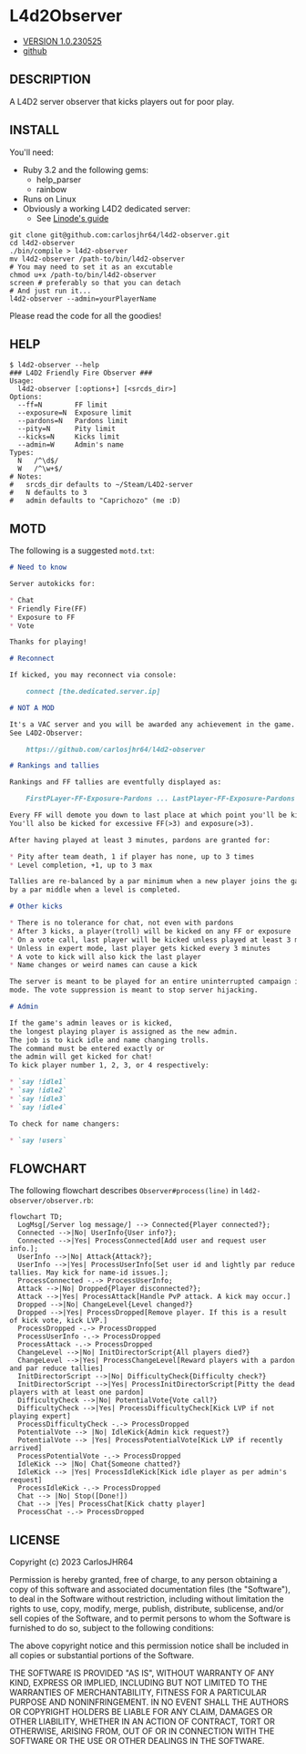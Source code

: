 # L4d2Observer

* [VERSION 1.0.230525](https://github.com/carlosjhr64/l4d2-observer/releases)
* [github](https://www.github.com/carlosjhr64/l4d2-observer)

## DESCRIPTION

A L4D2 server observer that kicks players out for poor play.

## INSTALL

You'll need:

* Ruby 3.2 and the following gems:
  * help_parser
  * rainbow
* Runs on Linux
* Obviously a working L4D2 dedicated server:
  * See [Linode's guide](https://www.linode.com/docs/guides/left-4-dead-2-multiplayer-server-installation/)
```console
git clone git@github.com:carlosjhr64/l4d2-observer.git
cd l4d2-observer
./bin/compile > l4d2-observer
mv l4d2-observer /path-to/bin/l4d2-observer
# You may need to set it as an excutable
chmod u+x /path-to/bin/l4d2-observer
screen # preferably so that you can detach
# And just run it...
l4d2-observer --admin=yourPlayerName
```
Please read the code for all the goodies!

## HELP
```console
$ l4d2-observer --help
### L4D2 Friendly Fire Observer ###
Usage:
  l4d2-observer [:options+] [<srcds_dir>]
Options:
  --ff=N      	FF limit
  --exposure=N	Exposure limit
  --pardons=N 	Pardons limit
  --pity=N    	Pity limit
  --kicks=N   	Kicks limit
  --admin=W   	Admin's name
Types:
  N   /^\d$/
  W   /^\w+$/
# Notes:
#   srcds_dir defaults to ~/Steam/L4D2-server
#   N defaults to 3
#   admin defaults to "Caprichozo" (me :D)
```
## MOTD

The following is a suggested `motd.txt`:
```markdown
# Need to know

Server autokicks for:

* Chat
* Friendly Fire(FF)
* Exposure to FF
* Vote

Thanks for playing!

# Reconnect

If kicked, you may reconnect via console:

    connect [the.dedicated.server.ip]

# NOT A MOD

It's a VAC server and you will be awarded any achievement in the game.
See L4D2-Observer:

    https://github.com/carlosjhr64/l4d2-observer

# Rankings and tallies

Rankings and FF tallies are eventfully displayed as:

    FirstPLayer-FF-Exposure-Pardons ... LastPlayer-FF-Exposure-Pardons

Every FF will demote you down to last place at which point you'll be kicked.
You'll also be kicked for excessive FF(>3) and exposure(>3).

After having played at least 3 minutes, pardons are granted for:

* Pity after team death, 1 if player has none, up to 3 times
* Level completion, +1, up to 3 max

Tallies are re-balanced by a par minimum when a new player joins the game, and
by a par middle when a level is completed.

# Other kicks

* There is no tolerance for chat, not even with pardons
* After 3 kicks, a player(troll) will be kicked on any FF or exposure
* On a vote call, last player will be kicked unless played at least 3 minutes
* Unless in expert mode, last player gets kicked every 3 minutes
* A vote to kick will also kick the last player
* Name changes or weird names can cause a kick

The server is meant to be played for an entire uninterrupted campaign in expert
mode. The vote suppression is meant to stop server hijacking.

# Admin

If the game's admin leaves or is kicked,
the longest playing player is assigned as the new admin.
The job is to kick idle and name changing trolls.
The command must be entered exactly or
the admin will get kicked for chat!
To kick player number 1, 2, 3, or 4 respectively:

* `say !idle1`
* `say !idle2`
* `say !idle3`
* `say !idle4`

To check for name changers:

* `say !users`
```
## FLOWCHART

The following flowchart describes `Observer#process(line)` in
`l4d2-observer/observer.rb`:
```mermaid
flowchart TD;
  LogMsg[/Server log message/] --> Connected{Player connected?};
  Connected -->|No| UserInfo{User info?};
  Connected -->|Yes| ProcessConnected[Add user and request user info.];
  UserInfo -->|No| Attack{Attack?};
  UserInfo -->|Yes| ProcessUserInfo[Set user id and lightly par reduce tallies. May kick for name-id issues.];
  ProcessConnected -.-> ProcessUserInfo;
  Attack -->|No| Dropped{Player disconnected?};
  Attack -->|Yes| ProcessAttack[Handle PvP attack. A kick may occur.]
  Dropped -->|No| ChangeLevel{Level changed?}
  Dropped -->|Yes| ProcessDropped[Remove player. If this is a result of kick vote, kick LVP.]
  ProcessDropped -.-> ProcessDropped
  ProcessUserInfo -.-> ProcessDropped
  ProcessAttack -.-> ProcessDropped
  ChangeLevel -->|No| InitDirectorScript{All players died?}
  ChangeLevel -->|Yes| ProcessChangeLevel[Reward players with a pardon and par reduce tallies]
  InitDirectorScript -->|No| DifficultyCheck{Difficulty check?}
  InitDirectorScript -->|Yes| ProcessInitDirectorScript[Pitty the dead players with at least one pardon]
  DifficultyCheck -->|No| PotentialVote{Vote call?}
  DifficultyCheck -->|Yes| ProcessDifficultyCheck[Kick LVP if not playing expert] 
  ProcessDifficultyCheck -.-> ProcessDropped
  PotentialVote --> |No| IdleKick{Admin kick request?}
  PotentialVote --> |Yes| ProcessPotentialVote[Kick LVP if recently arrived]
  ProcessPotentialVote -.-> ProcessDropped
  IdleKick --> |No| Chat{Someone chatted?}
  IdleKick --> |Yes| ProcessIdleKick[Kick idle player as per admin's request]
  ProcessIdleKick -.-> ProcessDropped
  Chat --> |No| Stop([Done!])
  Chat --> |Yes| ProcessChat[Kick chatty player]
  ProcessChat -.-> ProcessDropped
```
## LICENSE

Copyright (c) 2023 CarlosJHR64

Permission is hereby granted, free of charge,
to any person obtaining a copy of this software and
associated documentation files (the "Software"),
to deal in the Software without restriction,
including without limitation the rights
to use, copy, modify, merge, publish, distribute, sublicense, and/or sell
copies of the Software, and
to permit persons to whom the Software is furnished to do so,
subject to the following conditions:

The above copyright notice and this permission notice
shall be included in all copies or substantial portions of the Software.

THE SOFTWARE IS PROVIDED "AS IS",
WITHOUT WARRANTY OF ANY KIND, EXPRESS OR IMPLIED,
INCLUDING BUT NOT LIMITED TO THE WARRANTIES OF MERCHANTABILITY,
FITNESS FOR A PARTICULAR PURPOSE AND NONINFRINGEMENT.
IN NO EVENT SHALL THE AUTHORS OR COPYRIGHT HOLDERS BE LIABLE FOR ANY CLAIM,
DAMAGES OR OTHER LIABILITY, WHETHER IN AN ACTION OF CONTRACT,
TORT OR OTHERWISE, ARISING FROM, OUT OF OR IN CONNECTION WITH
THE SOFTWARE OR THE USE OR OTHER DEALINGS IN THE SOFTWARE.
